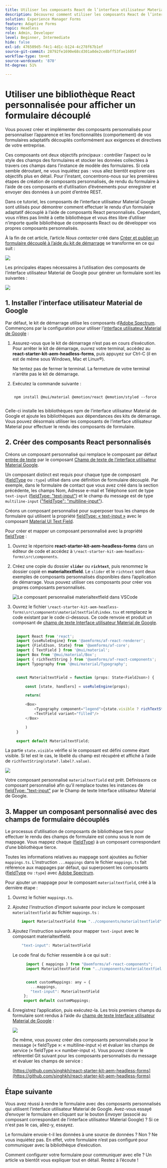 ```yaml
---
title: Utiliser les composants React de l’interface utilisateur Material de Google pour effectuer le rendu d’un formulaire découplé
description: Découvrez comment utiliser les composants React de l’interface utilisateur Material de Google pour générer un formulaire découplé. Ce guide complet vous guide tout au long du processus détaillé de création de composants Forms adaptatifs découplés personnalisés pour mapper et utiliser les composants React Material-UI de Google pour appliquer un style à un formulaire adaptatif découplé.
solution: Experience Manager Forms
feature: Adaptive Forms
topic: Headless
role: Admin, Developer
level: Beginner, Intermediate
hide: false
exl-id: 476509d5-f4c1-4d1c-b124-4c278f67b1ef
source-git-commit: 28792fe1690e68cd301a0de2ce8bff53fae1605f
workflow-type: tm+mt
source-wordcount: '870'
ht-degree: 51%

---
```



# Utiliser une bibliothèque React personnalisée pour afficher un formulaire découplé

<!-- This article is completely missing the image ALT tags (descriptions) for each added image asset. That is impacting the CQI score for Experience Manager in a negative way. Be sure you add the required missing image ALT tags.  -->

Vous pouvez créer et implémenter des composants personnalisés pour personnaliser l’apparence et les fonctionnalités (comportement) de vos formulaires adaptatifs découplés conformément aux exigences et directives de votre entreprise.

Ces composants ont deux objectifs principaux : contrôler l’aspect ou le style des champs des formulaires et stocker les données collectées à travers ces champs dans l’instance de modèle des formulaires. Si cela semble déroutant, ne vous inquiétez pas : vous allez bientôt explorer ces objectifs plus en détail. Pour l’instant, concentrons-nous sur les premières étapes de création de composants personnalisés, de rendu du formulaire à l’aide de ces composants et d’utilisation d’événements pour enregistrer et envoyer des données à un point d’entrée REST.

Dans ce tutoriel, les composants de l’interface utilisateur Material Google sont utilisés pour démontrer comment effectuer le rendu d’un formulaire adaptatif découplé à l’aide de composants React personnalisés. Cependant, vous n’êtes pas limité à cette bibliothèque et vous êtes libre d’utiliser n’importe quelle bibliothèque de composants React ou de développer vos propres composants personnalisés.

À la fin de cet article, l’article _Nous contacter_ créé dans [Créer et publier un formulaire découplé à l’aide du kit de démarrage](create-and-publish-a-headless-form.md) se transforme en ce qui suit :

![](assets/headless-adaptive-form-with-google-material-ui-components.png)


Les principales étapes nécessaires à l’utilisation des composants de l’interface utilisateur Material de Google pour générer un formulaire sont les suivantes :

![](assets/headless-forms-graphics-source-main.svg)

## &#x200B;1. Installer l’interface utilisateur Material de Google

Par défaut, le kit de démarrage utilise les composants d’[Adobe Spectrum](https://spectrum.adobe.com/). Commençons par la configuration pour utiliser l’[interface utilisateur Material de Google](https://mui.com/) :

1. Assurez-vous que le kit de démarrage n’est pas en cours d’exécution. Pour arrêter le kit de démarrage, ouvrez votre terminal, accédez au **react-starter-kit-aem-headless-forms**, puis appuyez sur Ctrl-C (il en est de même sous Windows, Mac et Linux®).

   Ne tentez pas de fermer le terminal. La fermeture de votre terminal n’arrête pas le kit de démarrage.

1. Exécutez la commande suivante :

```shell
    
    npm install @mui/material @emotion/react @emotion/styled --force
    
```

Celle-ci installe les bibliothèques npm de l’interface utilisateur Material de Google et ajoute les bibliothèques aux dépendances des kits de démarrage. Vous pouvez désormais utiliser les composants de l’interface utilisateur Material pour effectuer le rendu des composants de formulaire.


## &#x200B;2. Créer des composants React personnalisés

Créons un composant personnalisé qui remplace le composant par défaut [entrée de texte](https://spectrum.adobe.com/page/text-field/) par le composant [Champ de texte de l’interface utilisateur Material Google](https://mui.com/material-ui/react-text-field/).

Un composant distinct est requis pour chaque type de composant ([fieldType](https://opensource.adobe.com/aem-forms-af-runtime/storybook/?path=/story/reference-json-properties-fieldtype--text-input) ou `:type`) utilisé dans une définition de formulaire découplé. Par exemple, dans le formulaire de contact que vous avez créé dans la section précédente, les champs Nom, Adresse e-mail et Téléphone sont de type `text-input` ([fieldType: &quot;text-input&quot;](https://opensource.adobe.com/aem-forms-af-runtime/storybook/?path=/docs/adaptive-form-components-text-input-field--def)) et le champ du message est de type `multiline-input` ([&quot;fieldType&quot;: &quot;multiline-input&quot;](https://opensource.adobe.com/aem-forms-af-runtime/storybook/?path=/docs/reference-json-properties-fieldtype--multiline-input)).


Créons un composant personnalisé pour superposer tous les champs de formulaire qui utilisent la propriété [fieldType: « text-input »](https://opensource.adobe.com/aem-forms-af-runtime/storybook/?path=/docs/adaptive-form-components-text-input-field--def) avec le composant [Material UI Text Field](https://mui.com/material-ui/react-text-field/).


Pour créer et mapper un composant personnalisé avec la propriété [fieldType](https://opensource.adobe.com/aem-forms-af-runtime/storybook/?path=/docs/adaptive-form-components-text-input-field--def) :

1. Ouvrez le répertoire **react-starter-kit-aem-headless-forms** dans un éditeur de code et accédez à `\react-starter-kit-aem-headless-forms\src\components`.


1. Créez une copie du dossier **`slider`** ou **`richtext`**, puis renommez le dossier copié en **materialtextfield**. Le `slider` et le `richtext` sont deux exemples de composants personnalisés disponibles dans l’application de démarrage. Vous pouvez utiliser ces composants pour créer vos propres composants personnalisés.

   ![Le composant personnalisé materialtextfield dans VSCode](/help/assets/richtext-custom-component-in-vscode.png)

1. Ouvrez le fichier `\react-starter-kit-aem-headless-forms\src\components\materialtextfield\index.tsx` et remplacez le code existant par le code ci-dessous. Ce code renvoie et produit un composant de [champ de texte Interface utilisateur Material de Google](https://mui.com/material-ui/react-text-field/).

```JavaScript
 
     import React from 'react';
     import {useRuleEngine} from '@aemforms/af-react-renderer';
     import {FieldJson, State} from '@aemforms/af-core';
     import { TextField } from '@mui/material';
     import Box from '@mui/material/Box';
     import { richTextString } from '@aemforms/af-react-components';
     import Typography from '@mui/material/Typography';


     const MaterialtextField = function (props: State<FieldJson>) {

         const [state, handlers] = useRuleEngine(props);

         return(

         <Box>
             <Typography component="legend">{state.visible ? richTextString(state?.label?.value): ""} </Typography>
             <TextField variant="filled"/>
         </Box>

         )
     }

     export default MaterialtextField;
```


La partie `state.visible` vérifie si le composant est défini comme étant visible. Si tel est le cas, le libellé du champ est récupéré et affiché à l’aide de `richTextString(state?.label?.value)`.

![](/help/assets/material-text-field.png)


Votre composant personnalisé `materialtextfield` est prêt. Définissons ce composant personnalisé afin qu’il remplace toutes les instances de [fieldType: &quot;text-input&quot;](https://opensource.adobe.com/aem-forms-af-runtime/storybook/?path=/docs/adaptive-form-components-text-input-field--def) par le Champ de texte Interface utilisateur Material de Google.

## &#x200B;3. Mapper un composant personnalisé avec des champs de formulaire découplés

Le processus d’utilisation de composants de bibliothèque tiers pour effectuer le rendu des champs de formulaire est connu sous le nom de mappage. Vous mappez chaque ([fieldType](https://opensource.adobe.com/aem-forms-af-runtime/storybook/?path=/story/reference-json-properties-fieldtype--text-input)) à un composant correspondant d’une bibliothèque tierce.

Toutes les informations relatives au mappage sont ajoutées au fichier `mappings.ts`. L’instruction `...mappings` dans le fichier `mappings.ts` fait référence aux mappages par défaut, qui superposent les composants ([fieldType](https://opensource.adobe.com/aem-forms-af-runtime/storybook/?path=/story/reference-json-properties-fieldtype--text-input) ou `:type`) avec [Adobe Spectrum](https://spectrum.adobe.com/page/text-field/).

Pour ajouter un mappage pour le composant `materialtextfield`, créé à la dernière étape :

1. Ouvrez le fichier `mappings.ts`.

1. Ajoutez l’instruction d’import suivante pour inclure le composant `materialtextfield` au fichier `mappings.ts` :


   ```JavaScript
       import MaterialtextField from "../components/materialtextfield";
   ```

1. Ajoutez l’instruction suivante pour mapper `text-input` avec le composant materialtextfield.


   ```JavaScript
       "text-input": MaterialtextField
   ```

   Le code final du fichier ressemble à ce qui suit :

   ```JavaScript
         import { mappings } from "@aemforms/af-react-components";
         import MaterialtextField from "../components/materialtextfield";
   
   
         const customMappings: any = {
           ...mappings,
           "text-input": MaterialtextField
        };
        export default customMappings;
   ```

1. Enregistrez l’application, puis exécutez-la. Les trois premiers champs du formulaire sont rendus à l’aide du [champ de texte Interface utilisateur Material de Google](https://mui.com/material-ui/react-text-field/) :

   ![](assets/material-text-field-form-rendetion.png)


   De même, vous pouvez créer des composants personnalisés pour le message (« fieldType »: « multiline-input ») et évaluer les champs de service (« fieldType »:« number-input »). Vous pouvez cloner le référentiel Git suivant pour les composants personnalisés du message et évaluer les champs de service :

   [https://github.com/singhkh/react-starter-kit-aem-headless-forms](https://github.com/singhkh/react-starter-kit-aem-headless-forms)

## Étape suivante

Vous avez réussi à rendre le formulaire avec des composants personnalisés qui utilisent l’interface utilisateur Material de Google. Avez-vous essayé d’envoyer le formulaire en cliquant sur le bouton Envoyer (associé au composant correspondant de l’interface utilisateur Material Google) ? Si ce n&#39;est pas le cas, allez-y, essayez.

Le formulaire envoie-t-il les données à une source de données ? Non ? Ne vous inquiétez pas. En effet, votre formulaire n’est pas configuré pour communiquer avec la bibliothèque d’exécution.

Comment configurer votre formulaire pour communiquer avec elle ? Un article va bientôt vous expliquer tout en détail. Restez à l’écoute !
